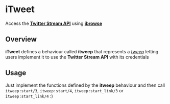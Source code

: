 # iTweet
Access the [**Twitter Stream API**](http://dev.twitter.com/pages/streaming_api) using [**ibrowse**](https://github.com/cmullaparthi/ibrowse)

## Overview
**iTweet** defines a behaviour called **itweep** that represents a [*tweep*](http://www.urbandictionary.com/define.php?term=tweep) letting users implement it to use the **Twitter Stream API** with its credentials

## Usage
Just implement the functions defined by the **itweep** behaviour and then call `itweep:start/3`, `itweep:start/4`, `itweep:start_link/3` or `itweep:start_link/4` :)